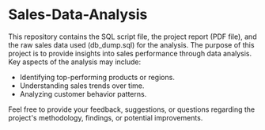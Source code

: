 # Sales-Data-Analysis

This repository contains the SQL script file, the project report (PDF file), and the raw sales data used (db_dump.sql) for the analysis. The purpose of this project is to provide insights into sales performance through data analysis. Key aspects of the analysis may include:

*   Identifying top-performing products or regions.
*   Understanding sales trends over time.
*   Analyzing customer behavior patterns.

Feel free to provide your feedback, suggestions, or questions regarding the project's methodology, findings, or potential improvements.

